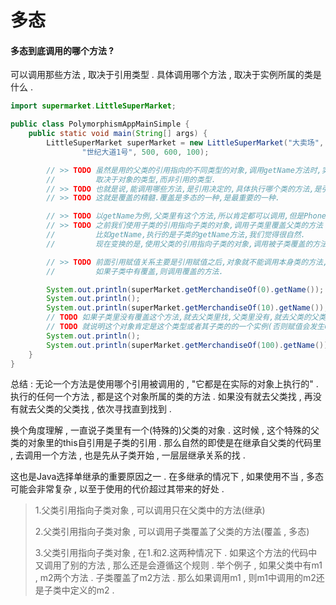 # 多态

#### 多态到底调用的哪个方法 ?

可以调用那些方法 , 取决于引用类型 . 具体调用哪个方法 , 取决于实例所属的类是什么 .

```java
import supermarket.LittleSuperMarket;

public class PolymorphismAppMainSimple {
    public static void main(String[] args) {
        LittleSuperMarket superMarket = new LittleSuperMarket("大卖场",
                "世纪大道1号", 500, 600, 100);

        // >> TODO 虽然是用的父类的引用指向的不同类型的对象,调用getName方法时,实际执行的方法
        //         取决于对象的类型,而非引用的类型.
        // >> TODO 也就是说,能调用哪些方法,是引用决定的,具体执行哪个类的方法,是引用指向的对象决定的.
        // >> TODO 这就是覆盖的精髓.覆盖是多态的一种,是最重要的一种.

        // >> TODO 以getName为例,父类里有这个方法,所以肯定都可以调用,但是Phone覆盖了父类的getName方法.
        // >> TODO 之前我们使用子类的引用指向子类的对象,调用子类里覆盖父类的方法
        //         比如getName,执行的是子类的getName方法,我们觉得很自然.
        //         现在变换的是,使用父类的引用指向子类的对象,调用被子类覆盖的方法,实际还是子类里的方法.

        // >> TODO 前面引用赋值关系主要是引用赋值之后,对象就不能调用本身类的方法,只能调用引用赋值类的方法.
        //         如果子类中有覆盖,则调用覆盖的方法.

        System.out.println(superMarket.getMerchandiseOf(0).getName());
        System.out.println();
        System.out.println(superMarket.getMerchandiseOf(10).getName());
        // TODO 如果子类里没有覆盖这个方法,就去父类里找,父类里没有,就去父类的父类找.反之只要能让一个引用指向这个对象
        // TODO 就说明这个对象肯定是这个类型或者其子类的的一个实例(否则赋值会发生ClassCastException)总归有父类兜底
        System.out.println();
        System.out.println(superMarket.getMerchandiseOf(100).getName());
    }
}
```

总结 : 无论一个方法是使用哪个引用被调用的 , "它都是在实际的对象上执行的" . 执行的任何一个方法 , 都是这个对象所属的类的方法 . 如果没有就去父类找 , 再没有就去父类的父类找 , 依次寻找直到找到 . 

换个角度理解 , 一直说子类里有一个\(特殊的\)父类的对象 . 这时候 , 这个特殊的父类的对象里的this自引用是子类的引用 . 那么自然的即使是在继承自父类的代码里 , 去调用一个方法 , 也是先从子类开始 , 一层层继承关系的找 . 

这也是Java选择单继承的重要原因之一 . 在多继承的情况下 , 如果使用不当 , 多态可能会非常复杂 , 以至于使用的代价超过其带来的好处 . 

> 1.父类引用指向子类对象 , 可以调用只在父类中的方法\(继承\)
>
> 2.父类引用指向子类对象 , 可以调用子类覆盖了父类的方法\(覆盖 , 多态\)
>
> 3.父类引用指向子类对象 , 在1.和2.这两种情况下 . 如果这个方法的代码中又调用了别的方法 , 那么还是会遵循这个规则 . 举个例子 , 如果父类中有m1 , m2两个方法 . 子类覆盖了m2方法 . 那么如果调用m1 , 则m1中调用的m2还是子类中定义的m2 .




